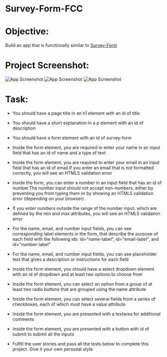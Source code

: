 # Survey-Form-FCC
# Objective: 
Build an app that is functionally similar to [Survey-Form](https://survey-form.freecodecamp.rocks)

# Project Screenshot:
![App Screenshot](https://user-images.githubusercontent.com/86337318/228418383-0fb1b775-7c62-4787-8501-ef4635db8b14.jpg)
![App Screenshot](https://user-images.githubusercontent.com/86337318/228418557-3096e057-0fb2-49b5-9f7a-d2c37d2d69b9.jpg)
![App Screenshot](https://user-images.githubusercontent.com/86337318/228418824-fbd68bd1-3319-4ae3-b332-ebb948b46bbd.jpg)

# Task:

-   You should have a page title in an h1 element with an id of title

-   You should have a short explanation in a p element with an id of description

-   You should have a form element with an id of survey-form

-   Inside the form element, you are required to enter your name in an input     field that has an id of name and a type of text

-   Inside the form element, you are required to enter your email in an input field that has an id of email.If you enter an email that is not formatted correctly, you will see an HTML5 validation error

-   Inside the form, you can enter a number in an input field that has an id of number.The number input should not accept non-numbers, either by preventing you from typing them or by showing an HTML5 validation error (depending on your browser).

-   If you enter numbers outside the range of the number input, which are defined by the min and max attributes, you will see an HTML5 validation error

-   For the name, email, and number input fields, you can see corresponding label elements in the form, that describe the purpose of each field with the following ids: id="name-label", id="email-label", and id="number-label"

-   For the name, email, and number input fields, you can see placeholder text that gives a description or instructions for each field

-   Inside the form element, you should have a select dropdown element with an id of dropdown and at least two options to choose from

-   Inside the form element, you can select an option from a group of at least two radio buttons that are grouped using the name attribute

-   Inside the form element, you can select several fields from a series of checkboxes, each of which must have a value attribute

-   Inside the form element, you are presented with a textarea for additional comments

-   Inside the form element, you are presented with a button with id of submit to submit all the inputs

-   Fulfill the user stories and pass all the tests below to complete this project. Give it your own personal style.
